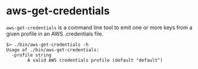 # aws-get-credentials

`aws-get-credentials` is a command line tool to emit one or more keys from a given profile in an AWS .credentials file.

```
$> ./bin/aws-get-credentials -h
Usage of ./bin/aws-get-credentials:
  -profile string
    	A valid AWS credentials profile (default "default")
```

